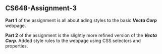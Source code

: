 ## CS648-Assignment-3
 
 **Part 1** of the assignment is all about ading styles to the basic **_Vecta Corp_** webpage.

 **Part 2** of the assignment is the slightly more refined version of the **_Vecta Corp_**. Added style rules to the webpage using CSS selectors and properties.
